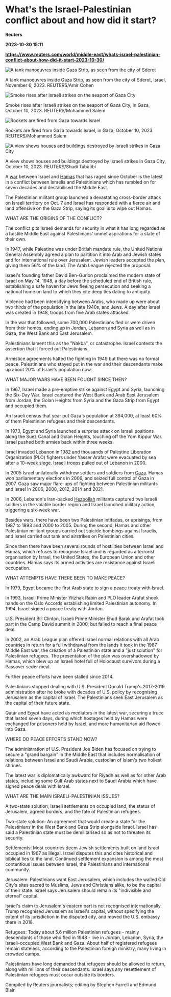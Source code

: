 # What's the Israel-Palestinian conflict about and how did it start?
**Reuters**

**2023-10-30 15:11**

**https://www.reuters.com/world/middle-east/whats-israel-palestinian-conflict-about-how-did-it-start-2023-10-30/**

![A tank manoeuvres inside Gaza Strip, as seen from the city of Sderot](https://www.reuters.com/resizer/_3AxKiTNEZO55ukmXi8m-7LvSUQ=/1920x0/filters:quality(80)/cloudfront-us-east-2.images.arcpublishing.com/reuters/BJPZ3HAP6RJ3ZK2KFYTNWLPITM.jpg)

A tank manoeuvres inside Gaza Strip, as seen from the city of Sderot, Israel, November 6, 2023. REUTERS/Amir Cohen

![Smoke rises after Israeli strikes on the seaport of Gaza City](https://www.reuters.com/resizer/3zZnG2_oYGMIJzZK33RrSh0oIUw=/1920x0/filters:quality(80)/cloudfront-us-east-2.images.arcpublishing.com/reuters/TCCOLAUFCFKTLBH6IDN3IIOFPY.jpg)

Smoke rises after Israeli strikes on the seaport of Gaza City, in Gaza, October 10, 2023. REUTERS/Mohammed Salem

![Rockets are fired from Gaza towards Israel](https://www.reuters.com/resizer/OSwE3fs2asfJcQs8JjOeLSAvSgw=/1920x0/filters:quality(80)/cloudfront-us-east-2.images.arcpublishing.com/reuters/TIW63JS5ABJTXIKZX6V46JRNGY.jpg)

Rockets are fired from Gaza towards Israel, in Gaza, October 10, 2023. REUTERS/Mohammed Salem

![A view shows houses and buildings destroyed by Israeli strikes in Gaza City](https://www.reuters.com/resizer/GjHB-kYquLp4rReNpIc3iYLp5Fc=/1920x0/filters:quality(80)/cloudfront-us-east-2.images.arcpublishing.com/reuters/QRQPJA4LVRMD3NP5JJTSTZUJNE.jpg)

A view shows houses and buildings destroyed by Israeli strikes in Gaza City, October 10, 2023. REUTERS/Shadi Tabatibi

A [war](https://www.reuters.com/world/middle-east/israel-intensifies-southern-gaza-offensive-us-un-urge-civilian-protections-2023-12-05/) between Israel and [Hamas](https://www.reuters.com/world/middle-east/what-is-palestinian-group-hamas-2023-10-30/) that has raged since October is the latest in a conflict between Israelis and Palestinians which has rumbled on for seven decades and destabilised the Middle East.

The Palestinian militant group launched a devastating cross-border attack on Israeli territory on Oct. 7 and Israel has responded with a fierce air and land offensive on the Gaza Strip, saying its goal is to wipe out Hamas.

WHAT ARE THE ORIGINS OF THE CONFLICT?

The conflict pits Israeli demands for security in what it has long regarded as a hostile Middle East against Palestinians' unmet aspirations for a state of their own.

In 1947, while Palestine was under British mandate rule, the United Nations General Assembly agreed a plan to partition it into Arab and Jewish states and for international rule over Jerusalem. Jewish leaders accepted the plan, giving them 56% of the land. The Arab League rejected the proposal.

Israel's founding father David Ben-Gurion proclaimed the modern state of Israel on May 14, 1948, a day before the scheduled end of British rule, establishing a safe haven for Jews fleeing persecution and seeking a national home on land to which they cite deep ties dating to antiquity.

Violence had been intensifying between Arabs, who made up were about two thirds of the population in the late 1940s, and Jews. A day after Israel was created in 1948, troops from five Arab states attacked.

In the war that followed, some 700,000 Palestinians fled or were driven from their homes, ending up in Jordan, Lebanon and Syria as well as in Gaza, the West Bank and East Jerusalem.

Palestinians lament this as the "Nakba", or catastrophe. Israel contests the assertion that it forced out Palestinians.

Armistice agreements halted the fighting in 1949 but there was no formal peace. Palestinians who stayed put in the war and their descendants make up about 20% of Israel's population now.

WHAT MAJOR WARS HAVE BEEN FOUGHT SINCE THEN?

In 1967, Israel made a pre-emptive strike against Egypt and Syria, launching the Six-Day War. Israel captured the West Bank and Arab East Jerusalem from Jordan, the Golan Heights from Syria and the Gaza Strip from Egypt and occupied them.

An Israeli census that year put Gaza's population at 394,000, at least 60% of them Palestinian refugees and their descendants.

In 1973, Egypt and Syria launched a surprise attack on Israeli positions along the Suez Canal and Golan Heights, touching off the Yom Kippur War. Israel pushed both armies back within three weeks.

Israel invaded Lebanon in 1982 and thousands of Palestine Liberation Organization (PLO) fighters under Yasser Arafat were evacuated by sea after a 10-week siege. Israeli troops pulled out of Lebanon in 2000.

In 2005 Israel unilaterally withdrew settlers and soldiers from [Gaza](https://www.reuters.com/world/middle-east/gazas-centuries-war-brief-history-2023-10-30/). Hamas won parliamentary elections in 2006, and seized full control of Gaza in 2007. Gaza saw major flare-ups of fighting between Palestinian militants and Israel in 2006, 2008, 2012, 2014 and 2021.

In 2006, Lebanon's Iran-backed [Hezbollah](https://www.reuters.com/world/middle-east/what-is-hezbollah-lebanese-group-backing-hamas-its-war-with-israel-2023-10-16/) militants captured two Israeli soldiers in the volatile border region and Israel launched military action, triggering a six-week war.

Besides wars, there have been two Palestinian intifadas, or uprisings, from 1987 to 1993 and 2000 to 2005. During the second, Hamas and other Palestinian militant groups carried out suicide bombings against Israelis, and Israel carried out tank and airstrikes on Palestinian cities.

Since then there have been several rounds of hostilities between Israel and Hamas, which refuses to recognise Israel and is regarded as a terrorist organisation by Israel, the United States, the European Union and other countries. Hamas says its armed activities are resistance against Israeli occupation.

WHAT ATTEMPTS HAVE THERE BEEN TO MAKE PEACE?

In 1979, Egypt became the first Arab state to sign a peace treaty with Israel.

In 1993, Israeli Prime Minister Yitzhak Rabin and PLO leader Arafat shook hands on the Oslo Accords establishing limited Palestinian autonomy. In 1994, Israel signed a peace treaty with Jordan.

U.S. President Bill Clinton, Israeli Prime Minister Ehud Barak and Arafat took part in the Camp David summit in 2000, but failed to reach a final peace deal.

In 2002, an Arab League plan offered Israel normal relations with all Arab countries in return for a full withdrawal from the lands it took in the 1967 Middle East war, the creation of a Palestinian state and a "just solution" for Palestinian refugees. The presentation of the plan was overshadowed by Hamas, which blew up an Israeli hotel full of Holocaust survivors during a Passover seder meal.

Further peace efforts have been stalled since 2014.

Palestinians stopped dealing with U.S. President Donald Trump's 2017-2019 administration after he broke with decades of U.S. policy by recognising Jerusalem as the capital of Israel. The Palestinians seek East Jerusalem as the capital of their future state.

Qatar and Egypt have acted as mediators in the latest war, securing a truce that lasted seven days, during which hostages held by Hamas were exchanged for prisoners held by Israel, and more humanitarian aid flowed into Gaza.

WHERE DO PEACE EFFORTS STAND NOW?

The administration of U.S. President Joe Biden has focused on trying to secure a "grand bargain" in the Middle East that includes normalisation of relations between Israel and Saudi Arabia, custodian of Islam's two holiest shrines.

The latest war is diplomatically awkward for Riyadh as well as for other Arab states, including some Gulf Arab states next to Saudi Arabia which have signed peace deals with Israel.

WHAT ARE THE MAIN ISRAELI-PALESTINIAN ISSUES?

A two-state solution, Israeli settlements on occupied land, the status of Jerusalem, agreed borders, and the fate of Palestinian refugees.

Two-state solution: An agreement that would create a state for the Palestinians in the West Bank and Gaza Strip alongside Israel. Israel has said a Palestinian state must be demilitarised so as not to threaten its security.

Settlements: Most countries deem Jewish settlements built on land Israel occupied in 1967 as illegal. Israel disputes this and cites historical and biblical ties to the land. Continued settlement expansion is among the most contentious issues between Israel, the Palestinians and international community.

Jerusalem: Palestinians want East Jerusalem, which includes the walled Old City's sites sacred to Muslims, Jews and Christians alike, to be the capital of their state. Israel says Jerusalem should remain its "indivisible and eternal" capital.

Israel's claim to Jerusalem's eastern part is not recognised internationally. Trump recognised Jerusalem as Israel's capital, without specifying the extent of its jurisdiction in the disputed city, and moved the U.S. embassy there in 2018.

Refugees: Today about 5.6 million Palestinian refugees - mainly descendants of those who fled in 1948 - live in Jordan, Lebanon, Syria, the Israeli-occupied West Bank and Gaza. About half of registered refugees remain stateless, according to the Palestinian foreign ministry, many living in crowded camps.

Palestinians have long demanded that refugees should be allowed to return, along with millions of their descendants. Israel says any resettlement of Palestinian refugees must occur outside its borders.

Compiled by Reuters journalists; editing by Stephen Farrell and Edmund Blair